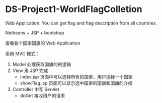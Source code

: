 # DS-Project1-WorldFlagColletion
Web Application. You can get flag and flag description from all countries.

Netbeans + JSP + bootstrap

查看各个国家国旗的 Web Application

采用 MVC 模式：

1. Model 处理获取国旗的的逻辑
2. View 用 JSP 完成
    - index.jsp 页面中可以选择所有的国家，用户选择一个国家
    - showFlag.jsp 页面可以显示选中国家的国旗和国旗的介绍
3. Controller 中写 Servlet
    - doGet 接收用户的请求
